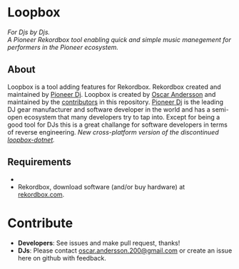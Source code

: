 # Loopbox
<i>For Djs by Djs.</i>
<br>
<i>A Pioneer Rekordbox tool enabling quick and simple music manegement for performers in the Pioneer ecosystem.</i>
## About
Loopbox is a tool adding features for Rekordbox. Rekordbox created and maintained by <a href="https://www.pioneerdj.com">Pioneer Dj</a>. Loopbox is created by <a href="https://www.oscaande.se">Oscar Andersson</a> and maintained by the <a href="https://www.github.com/oscar230/loopbox/graphs/contributors">contributors</a> in this repository.
<a href="https://www.pioneerdj.com">Pioneer Dj</a> is the leading DJ gear manufacturer and software developer in the world and has a semi-open ecosystem that many developers try to tap into. Except for being a good tool for DJs this is a great challange for software developers in terms of reverse engineering.
<i>New cross-platform version of the discontinued <a href="https://github.com/oscar230/loopbox-dotnet">loopbox-dotnet</a>.</i>
## Requirements
* 
* Rekordbox, download software (and/or buy hardware) at <a href="https://www.rekordbox.com">rekordbox.com</a>.
# Contribute
* <b>Developers</b>: See issues and make pull request, thanks!
* <b>DJs</b>: Please contact oscar.andersson.200@gmail.com or create an issue here on github with feedback.
